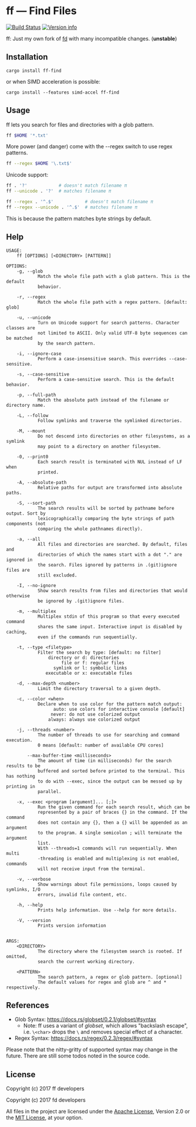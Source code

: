 # ff — Find Files

[![Build Status](https://travis-ci.org/jakwings/ff-find.svg?branch=master)](https://travis-ci.org/jakwings/ff-find)
[![Version info](https://img.shields.io/crates/v/ff-find.svg)](https://crates.io/crates/ff-find)

ff: Just my own fork of [fd] with many incompatible changes. (**unstable**)

[fd]: https://github.com/sharkdp/fd/tree/7ecb6239504dff9eb9e9359521ece6744ef04f67

## Installation

```
cargo install ff-find
```

or when SIMD acceleration is possible:

```
cargo install --features simd-accel ff-find
```

## Usage

ff lets you search for files and directories with a glob pattern.

```bash
ff $HOME '*.txt'
```

More power (and danger) come with the --regex switch to use regex patterns.

```bash
ff --regex $HOME '\.txt$'
```

Unicode support:

```bash
ff . '?'            # doesn't match filename π
ff --unicode . '?'  # matches filename π

ff --regex . '^.$'            # doesn't match filename π
ff --regex --unicode . '^.$'  # matches filename π
```

This is because the pattern matches byte strings by default.

## Help

```
USAGE:
    ff [OPTIONS] [<DIRECTORY> [PATTERN]]

OPTIONS:
    -g, --glob
            Match the whole file path with a glob pattern. This is the default
            behavior.

    -r, --regex
            Match the whole file path with a regex pattern. [default: glob]

    -u, --unicode
            Turn on Unicode support for search patterns. Character classes are
            not limited to ASCII. Only valid UTF-8 byte sequences can be matched
            by the search pattern.

    -i, --ignore-case
            Perform a case-insensitive search. This overrides --case-sensitive.

    -s, --case-sensitive
            Perform a case-sensitive search. This is the default behavior.

    -p, --full-path
            Match the absolute path instead of the filename or directory name.

    -L, --follow
            Follow symlinks and traverse the symlinked directories.

    -M, --mount
            Do not descend into directories on other filesystems, as a symlink
            may point to a directory on another filesystem.

    -0, --print0
            Each search result is terminated with NUL instead of LF when
            printed.

    -A, --absolute-path
            Relative paths for output are transformed into absolute paths.

    -S, --sort-path
            The search results will be sorted by pathname before output. Sort by
            lexicographically comparing the byte strings of path components (not
            comparing the whole pathnames directly).

    -a, --all
            All files and directories are searched. By default, files and
            directories of which the names start with a dot "." are ignored in
            the search. Files ignored by patterns in .(git)ignore files are
            still excluded.

    -I, --no-ignore
            Show search results from files and directories that would otherwise
            be ignored by .(git)ignore files.

    -m, --multiplex
            Multiplex stdin of this program so that every executed command
            shares the same input. Interactive input is disabled by caching,
            even if the commands run sequentially.

    -t, --type <filetype>
            Filter the search by type: [default: no filter]
                directory or d: directories
                     file or f: regular files
                  symlink or l: symbolic links
               executable or x: executable files

    -d, --max-depth <number>
            Limit the directory traversal to a given depth.

    -c, --color <when>
            Declare when to use color for the pattern match output:
                  auto: use colors for interactive console [default]
                 never: do not use colorized output
                always: always use colorized output

    -j, --threads <number>
            The number of threads to use for searching and command execution.
            0 means [default: number of available CPU cores]

        --max-buffer-time <milliseconds>
            The amount of time (in milliseconds) for the search results to be
            buffered and sorted before printed to the terminal. This has nothing
            to do with --exec, since the output can be messed up by printing in
            parallel.

    -x, --exec <program [argument]... [;]>
            Run the given command for each search result, which can be
            represented by a pair of braces {} in the command. If the command
            does not contain any {}, then a {} will be appended as an argument
            to the program. A single semicolon ; will terminate the argument
            list.
            With --threads=1 commands will run sequentially. When multi
            -threading is enabled and multiplexing is not enabled, commands
            will not receive input from the terminal.

    -v, --verbose
            Show warnings about file permissions, loops caused by symlinks, I/O
            errors, invalid file content, etc.

    -h, --help
            Prints help information. Use --help for more details.

    -V, --version
            Prints version information


ARGS:
    <DIRECTORY>
            The directory where the filesystem search is rooted. If omitted,
            search the current working directory.

    <PATTERN>
            The search pattern, a regex or glob pattern. [optional]
            The default values for regex and glob are ^ and * respectively.
```


## References

*   Glob Syntax: https://docs.rs/globset/0.2.1/globset/#syntax
    *   Note: ff uses a variant of *globset*, which allows "backslash escape",
        i.e. `\<char>` drops the `\` and removes special effect of a character.
*   Regex Syntax: https://docs.rs/regex/0.2.3/regex/#syntax

Please note that the nitty-gritty of supported syntax may change in the future.
There are still some todos noted in the source code.


## License

Copyright (c) 2017 ff developers

Copyright (c) 2017 fd developers

All files in the project are licensed under the [Apache License], Version 2.0
or the [MIT License], at your option.

[Apache License]: https://www.apache.org/licenses/LICENSE-2.0
[MIT License]: https://opensource.org/licenses/MIT
